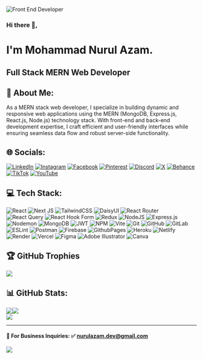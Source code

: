 ![Front End Developer](https://i.ibb.co/p1dd1dJ/Linked-In-banner.jpg)

### Hi there 👋,

# I'm Mohammad Nurul Azam.

## Full Stack MERN Web Developer

## 💫 About Me:

As a MERN stack web developer, I specialize in building dynamic and responsive web applications using the MERN (MongoDB, Express.js, React.js, Node.js) technology stack. With front-end and back-end development expertise, I craft efficient and user-friendly interfaces while ensuring seamless data flow and robust server-side functionality.

## 🌐 Socials:

[![LinkedIn](https://img.shields.io/badge/LinkedIn-%230077B5.svg?logo=linkedin&logoColor=white)](https://linkedin.com/in/nurulazam-dev)
[![Instagram](https://img.shields.io/badge/Instagram-%23E4405F.svg?logo=Instagram&logoColor=white)](https://instagram.com/nurulazam_dev)
[![Facebook](https://img.shields.io/badge/Facebook-%231877F2.svg?logo=Facebook&logoColor=white)](https://facebook.com/nururlazam.dev)
[![Pinterest](https://img.shields.io/badge/Pinterest-%23E60023.svg?logo=Pinterest&logoColor=white)](https://pinterest.com/nurulazam_dev)
[![Discord](https://img.shields.io/badge/Discord-%237289DA.svg?logo=discord&logoColor=white)](https://discord.gg/nurulazam_dev)
[![X](https://img.shields.io/badge/X-black.svg?logo=X&logoColor=white)](https://x.com/nurulazam_dev)
[![Behance](https://img.shields.io/badge/Behance-1769ff?logo=behance&logoColor=white)](https://behance.net/nurulazam-dev)
[![TikTok](https://img.shields.io/badge/TikTok-%23000000.svg?logo=TikTok&logoColor=white)](https://tiktok.com/@nurulazam_dev)
[![YouTube](https://img.shields.io/badge/YouTube-%23FF0000.svg?logo=YouTube&logoColor=white)](https://youtube.com/@mnawebprogrammingbd)

## 💻 Tech Stack:

![React](https://img.shields.io/badge/react-%2320232a.svg?style=for-the-badge&logo=react&logoColor=%2361DAFB)
![Next JS](https://img.shields.io/badge/Next-black?style=for-the-badge&logo=next.js&logoColor=white)
![TailwindCSS](https://img.shields.io/badge/tailwindcss-%2338B2AC.svg?style=for-the-badge&logo=tailwind-css&logoColor=white)
![DaisyUI](https://img.shields.io/badge/daisyui-5A0EF8?style=for-the-badge&logo=daisyui&logoColor=white)
![React Router](https://img.shields.io/badge/React_Router-CA4245?style=for-the-badge&logo=react-router&logoColor=white)
![React Query](https://img.shields.io/badge/-React%20Query-FF4154?style=for-the-badge&logo=react%20query&logoColor=white)
![React Hook Form](https://img.shields.io/badge/React%20Hook%20Form-%23EC5990.svg?style=for-the-badge&logo=reacthookform&logoColor=white)
![Redux](https://img.shields.io/badge/redux-%23593d88.svg?style=for-the-badge&logo=redux&logoColor=white)
![NodeJS](https://img.shields.io/badge/node.js-6DA55F?style=for-the-badge&logo=node.js&logoColor=white)
![Express.js](https://img.shields.io/badge/express.js-%23404d59.svg?style=for-the-badge&logo=express&logoColor=%2361DAFB)
![Nodemon](https://img.shields.io/badge/NODEMON-%23323330.svg?style=for-the-badge&logo=nodemon&logoColor=%BBDEAD)
![MongoDB](https://img.shields.io/badge/MongoDB-%234ea94b.svg?style=for-the-badge&logo=mongodb&logoColor=white)
![JWT](https://img.shields.io/badge/JWT-black?style=for-the-badge&logo=JSON%20web%20tokens)
![NPM](https://img.shields.io/badge/NPM-%23CB3837.svg?style=for-the-badge&logo=npm&logoColor=white)
![Vite](https://img.shields.io/badge/vite-%23646CFF.svg?style=for-the-badge&logo=vite&logoColor=white)
![Git](https://img.shields.io/badge/git-%23F05033.svg?style=for-the-badge&logo=git&logoColor=white)
![GitHub](https://img.shields.io/badge/github-%23121011.svg?style=for-the-badge&logo=github&logoColor=white)
![GitLab](https://img.shields.io/badge/gitlab-%23181717.svg?style=for-the-badge&logo=gitlab&logoColor=white)
![ESLint](https://img.shields.io/badge/ESLint-4B3263?style=for-the-badge&logo=eslint&logoColor=white)
![Postman](https://img.shields.io/badge/Postman-FF6C37?style=for-the-badge&logo=postman&logoColor=white)
![Firebase](https://img.shields.io/badge/firebase-%23039BE5.svg?style=for-the-badge&logo=firebase)
![GithubPages](https://img.shields.io/badge/github%20pages-121013?style=for-the-badge&logo=github&logoColor=white)
![Heroku](https://img.shields.io/badge/heroku-%23430098.svg?style=for-the-badge&logo=heroku&logoColor=white)
![Netlify](https://img.shields.io/badge/netlify-%23000000.svg?style=for-the-badge&logo=netlify&logoColor=#00C7B7)
![Render](https://img.shields.io/badge/Render-%46E3B7.svg?style=for-the-badge&logo=render&logoColor=white)
![Vercel](https://img.shields.io/badge/vercel-%23000000.svg?style=for-the-badge&logo=vercel&logoColor=white)
![Figma](https://img.shields.io/badge/figma-%23F24E1E.svg?style=for-the-badge&logo=figma&logoColor=white)
![Adobe Illustrator](https://img.shields.io/badge/adobe%20illustrator-%23FF9A00.svg?style=for-the-badge&logo=adobe%20illustrator&logoColor=white)
![Canva](https://img.shields.io/badge/Canva-%2300C4CC.svg?style=for-the-badge&logo=Canva&logoColor=white)

## 🏆 GitHub Trophies

![](https://github-profile-trophy.vercel.app/?username=nurulazam-dev&theme=default_repocard&no-frame=false&no-bg=false&margin-w=4)

## 📊 GitHub Stats:

![](https://github-readme-stats.vercel.app/api?username=nurulazam-dev&theme=default_repocard&hide_border=false&include_all_commits=true&count_private=true)![](https://github-readme-stats.vercel.app/api/top-langs/?username=nurulazam-dev&theme=default_repocard&hide_border=false&include_all_commits=true&count_private=true&layout=compact)<br/>
![](https://github-readme-streak-stats.herokuapp.com/?user=nurulazam-dev&theme=default_repocard&hide_border=false)

<!-- ## 🔝 Top Contributed Repo -->

<!-- ![](https://github-contributor-stats.vercel.app/api?username=nurulazam-dev&limit=5&theme=radical&combine_all_yearly_contributions=true) -->

---

#### 📧 For Business Inquiries: ✅ nurulazam.dev@gmail.com

<!-- ![Profile views](https://gpvc.arturio.dev/nurulazam-dev)   -->

[![](https://visitcount.itsvg.in/api?id=nurulazam-dev&icon=3&color=10)](https://visitcount.itsvg.in)

<!-- Proudly created with GPRM ( https://gprm.itsvg.in ) -->
